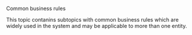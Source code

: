 Common business rules

This topic contanins subtopics with common business rules which are widely used in the system and may be applicable to more than one entity.
